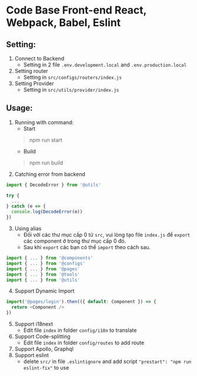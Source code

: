 # Code Base Front-end React, Webpack, Babel, Eslint
## Setting:
1. Connect to Backend
    - Setting in 2 file ```.env.development.local``` and ```.env.production.local```
2. Setting router
    - Setting in ```src/configs/routers/index.js```
3. Setting Provider
    - Setting in ```src/utils/provider/index.js```

## Usage:
1. Running with command:
    - Start
    > npm run start
    - Build
    > npm run build
2. Catching error from backend
```javascript
import { DecodeError } from '@utils'

try {
  ...
} catch (e => {
  console.log(DecodeError(e))
})
```
3. Using alias
    - Đối với các thư mục cấp 0 từ ```src```, vui lòng tạo file ```index.js``` để ```export``` các component ở trong thư mục cấp 0 đó.
    - Sau khi ```export``` các bạn có thể ```import``` theo cách sau.
```javascript
import { ... } from '@components'
import { ... } from '@configs'
import { ... } from '@pages'
import { ... } from '@tools'
import { ... } from '@utils'
```
4. Support Dynamic Import
```javascript
import('@pages/login').then(({ default: Component }) => {
  return <Component />
})
```
5. Support i18next
    - Edit file ```index``` in folder ```config/i18n``` to translate
6. Support Code-splitting 
    - Edit file ```index``` in folder ```config/routes``` to add route
7. Support Apollo, Graphql
8. Support eslint 
    - delete ```src/``` in file ```.eslintignore``` and add script ```"prestart": "npm run eslint-fix"``` to use